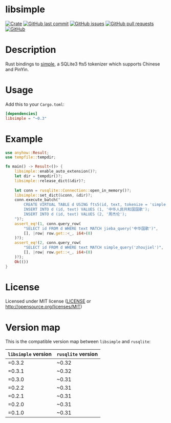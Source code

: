 # libsimple

[![Crate](https://img.shields.io/crates/v/libsimple.svg)](https://crates.io/crates/libsimple)
[![GitHub last commit](https://img.shields.io/github/last-commit/xuxiaocheng0201/libsimple)](https://github.com/xuxiaocheng0201/libsimple/commits/master)
[![GitHub issues](https://img.shields.io/github/issues-raw/xuxiaocheng0201/libsimple)](https://github.com/xuxiaocheng0201/libsimple/issues)
[![GitHub pull requests](https://img.shields.io/github/issues-pr/xuxiaocheng0201/libsimple)](https://github.com/xuxiaocheng0201/libsimple/pulls)
[![GitHub](https://img.shields.io/github/license/xuxiaocheng0201/libsimple)](https://github.com/xuxiaocheng0201/libsimple/blob/master/LICENSE)

# Description

Rust bindings to [simple](https://github.com/wangfenjin/simple),
a SQLite3 fts5 tokenizer which supports Chinese and PinYin.


# Usage

Add this to your `Cargo.toml`:

```toml
[dependencies]
libsimple = "~0.3"
```


# Example

```rust
use anyhow::Result;
use tempfile::tempdir;

fn main() -> Result<()> {
    libsimple::enable_auto_extension()?;
    let dir = tempdir()?;
    libsimple::release_dict(&dir)?;
    
    let conn = rusqlite::Connection::open_in_memory()?;
    libsimple::set_dict(&conn, &dir)?;
    conn.execute_batch("
        CREATE VIRTUAL TABLE d USING fts5(id, text, tokenize = 'simple');
        INSERT INTO d (id, text) VALUES (1, '中华人民共和国国歌');
        INSERT INTO d (id, text) VALUES (2, '周杰伦');
    ")?;
    assert_eq!(1, conn.query_row(
        "SELECT id FROM d WHERE text MATCH jieba_query('中华国歌')",
        [], |row| row.get::<_, i64>(0)
    )?);
    assert_eq!(2, conn.query_row(
        "SELECT id FROM d WHERE text MATCH simple_query('zhoujiel')",
        [], |row| row.get::<_, i64>(0)
    )?);
    Ok(())
}
```


# License

Licensed under MIT license ([LICENSE](LICENSE) or <http://opensource.org/licenses/MIT>)


# Version map

This is the compatible version map between `libsimple` and `rusqlite`:

| `libsimple` version | `rusqlite` version |
|---------------------|--------------------|
| =0.3.2              | ~0.32              |
| =0.3.1              | ~0.32              |
| =0.3.0              | ~0.31              |
| =0.2.2              | ~0.31              |
| =0.2.1              | ~0.31              |
| =0.2.0              | ~0.31              |
| =0.1.0              | ~0.31              |
